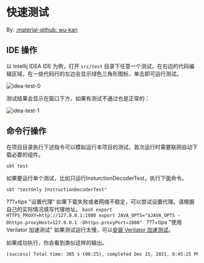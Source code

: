 # 快速测试

By: [:material-github: wu-kan](https://github.com/wu-kan)

## IDE 操作

以 Intellij IDEA IDE 为例，打开 `src/test` 目录下任意一个测试，在右边的代码编辑区域，在一些代码行的左边会显示绿色三角形图标，单击即可运行测试。

![idea-test-0](images/idea-test-0.png)

测试结果会显示在窗口下方，如果有测试不通过也是正常的：

![idea-test-1](images/idea-test-1.png)

## 命令行操作

在项目目录执行下述指令可以模拟运行本项目的测试，首次运行时需要联网自动下载必要的组件。

```bash
sbt test
```

如果要运行单个测试，比如只运行InsturctionDecoderTest，执行下面命令。
```
sbt "testOnly InstructionDecoderTest"
```



???+tips "设置代理"
    如果下载失败或者网络不稳定，可以尝试设置代理。请根据自己的实际情况填写代理地址。
    ```bash
    export HTTPS_PROXY=http://127.0.0.1:1080
    export JAVA_OPTS="$JAVA_OPTS -Dhttps.proxyHost=127.0.0.1 -Dhttps.proxyPort=1080"
    ```
???+tips "使用 Verilator 加速测试"
    如果测试运行太慢，可以[安装 Verilator 加速测试](./environment.md#%E5%AE%89%E8%A3%85-verilator%E5%8F%AF%E9%80%89)。

如果成功执行，你会看到类似这样的输出。

```bash
[success] Total time: 385 s (06:25), completed Dec 15, 2021, 8:45:25 PM
```
